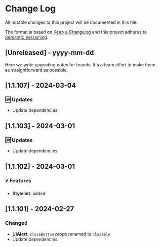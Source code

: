 # Change Log

All notable changes to this project will be documented in this file.

The format is based on [Keep a Changelog](http://keepachangelog.com/)
and this project adheres to [Semantic Versioning](http://semver.org/).

## [Unreleased] - yyyy-mm-dd

Here we write upgrading notes for brands. It's a team effort to make them as
straightforward as possible.

## [1.1.107] - 2024-03-04

### 🆙 Updates

-   Update dependencies

## [1.1.103] - 2024-03-01

### 🆙 Updates

-   Update dependencies

## [1.1.102] - 2024-03-01

### ⚡ Features

-   **Stylelint**: added

## [1.1.101] - 2024-02-27

### Changed

-   **UiAlert**: `closeButton` props renamed to `closable`
-   Update dependencies
